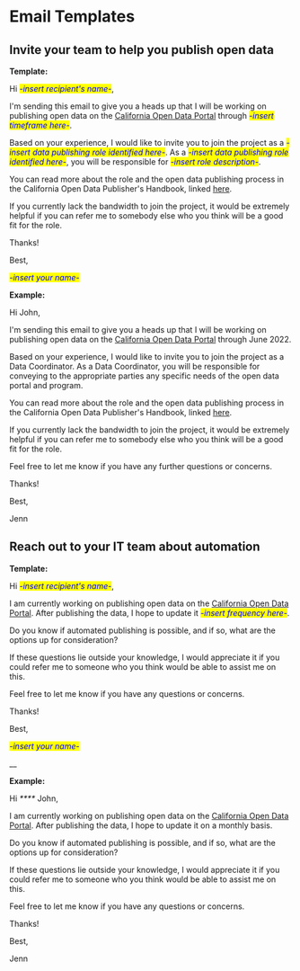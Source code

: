 # Email Templates

## Invite your team to help you publish open data

**Template:**&#x20;

Hi _<mark style="color:blue;">-insert recipient's name-</mark>_,&#x20;

I'm sending this email to give you a heads up that I will be working on publishing open data on the [California Open Data Portal](https://data.ca.gov) through _<mark style="color:blue;">-insert timeframe here-</mark>_.&#x20;

Based on your experience, I would like to invite you to join the project as a _<mark style="color:blue;">-insert data publishing role identified here-</mark>_. As a _<mark style="color:blue;">-insert data publishing role identified here-</mark>_, you will be responsible for _<mark style="color:blue;">-insert role description-</mark>_.&#x20;

You can read more about the role and the open data publishing process in the California Open Data Publisher's Handbook, linked [here](broken-reference).&#x20;

If you currently lack the bandwidth to join the project, it would be extremely helpful if you can refer me to somebody else who you think will be a good fit for the role.&#x20;

Thanks!&#x20;

Best,&#x20;

_<mark style="color:blue;">-insert your name-</mark>_&#x20;



**Example:**&#x20;

Hi John,&#x20;

I'm sending this email to give you a heads up that I will be working on publishing open data on the [California Open Data Portal](https://data.ca.gov) through June 2022.&#x20;

Based on your experience, I would like to invite you to join the project as a Data Coordinator. As a Data Coordinator, you will be responsible for conveying to the appropriate parties any specific needs of the open data portal and program.&#x20;

You can read more about the role and the open data publishing process in the California Open Data Publisher's Handbook, linked [here](broken-reference).&#x20;

If you currently lack the bandwidth to join the project, it would be extremely helpful if you can refer me to somebody else who you think will be a good fit for the role.&#x20;

Feel free to let me know if you have any further questions or concerns.&#x20;

Thanks!&#x20;

Best,&#x20;

Jenn

## Reach out to your IT team about automation

**Template:**&#x20;

Hi _<mark style="color:blue;">-insert recipient's name-</mark>_,&#x20;

I am currently working on publishing open data on the [California Open Data Portal](https://data.ca.gov). After publishing the data, I hope to update it _<mark style="color:blue;">-insert frequency here-</mark>_.&#x20;

Do you know if automated publishing is possible, and if so, what are the options up for consideration?&#x20;

If these questions lie outside your knowledge, I would appreciate it if you could refer me to someone who you think would be able to assist me on this.&#x20;

Feel free to let me know if you have any questions or concerns.&#x20;

Thanks!

Best,

_<mark style="color:blue;">-insert your name-</mark>_

__

**Example:**&#x20;

Hi _****_ John, &#x20;

I am currently working on publishing open data on the [California Open Data Portal](https://data.ca.gov). After publishing the data, I hope to update it on a monthly basis.&#x20;

Do you know if automated publishing is possible, and if so, what are the options up for consideration?&#x20;

If these questions lie outside your knowledge, I would appreciate it if you could refer me to someone who you think would be able to assist me on this.&#x20;

Feel free to let me know if you have any questions or concerns.&#x20;

Thanks!

Best,

Jenn
